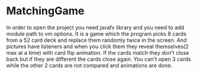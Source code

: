 # MatchingGame
In order to open the project you need javafx library and you need to add module path to vm options.
It is a game which the program picks 8 cards from a 52 card deck and replace them randomly twice in the screen.
And pictures have listeners and when you click them they reveal themselves(2 max at a time) with card flip animation.
If the cards match they don't close back but if they are different the cards close again.
You can't open 3 cards while the other 2 cards are not compared and animations are done.
